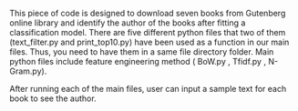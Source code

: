   
This piece of code is designed to download seven books from Gutenberg online library and identify the author of the books after fitting a classification model.
There are five different python files that two of them (text_filter.py and print_top10.py) have been used as a function in our main files. Thus, you need to have them in a same file directory folder.
Main python files include feature engineering method ( BoW.py , Tfidf.py , N-Gram.py).

After running each of the main files, user can input a sample text for each book to see the author.
